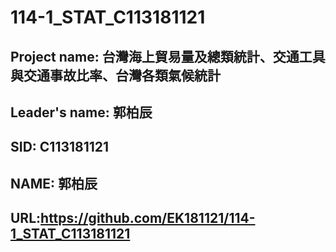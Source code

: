# 114-1_STAT_C113181121
## Project name: 台灣海上貿易量及總類統計、交通工具與交通事故比率、台灣各類氣候統計
## Leader's name: 郭柏辰
## SID: C113181121
## NAME: 郭柏辰
## URL:https://github.com/EK181121/114-1_STAT_C113181121
